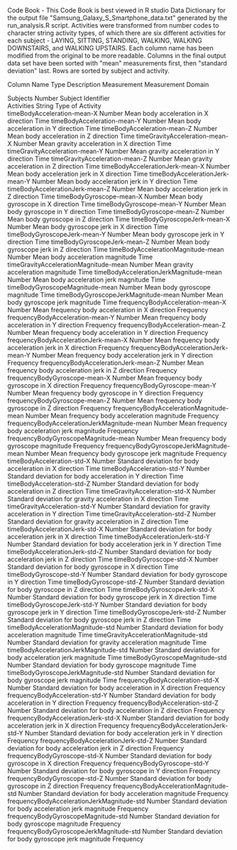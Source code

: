 Code Book - This Code Book is best viewed in R studio
Data Dictionary for the output file "Samsung_Galaxy_S_Smartphone_data.txt" generated by the run_analysis.R script.
Activities were transformed from number codes to character string activity types, of which there are six different 
activities for each subject - LAYING, SITTING, STANDING, WALKING, WALKING DOWNSTAIRS, and WALKING UPSTAIRS.
Each column name has been modified from the original to be more readable. 
Columns in the final output data set have been sorted with "mean" measurements first, then "standard deviation" last. Rows are sorted by subject and activity.

Column Name	                                Type	Description	Measurement                                         Measurement Domain

Subjects	                                Number	Subject Identifier	
Activities	                                String	Type of Activity	
timeBodyAcceleration-mean-X	                Number	Mean body acceleration in X direction	                        Time
timeBodyAcceleration-mean-Y	                Number	Mean body acceleration in Y direction	                        Time
timeBodyAcceleration-mean-Z	                Number	Mean body acceleration in Z direction	                        Time
timeGravityAcceleration-mean-X	            Number	Mean gravity acceleration in X direction	                    Time
timeGravityAcceleration-mean-Y	            Number	Mean gravity acceleration in Y direction	                    Time
timeGravityAcceleration-mean-Z	            Number	Mean gravity acceleration in Z direction	                    Time
timeBodyAccelerationJerk-mean-X	            Number	Mean body acceleration jerk in X direction	                    Time
timeBodyAccelerationJerk-mean-Y	            Number	Mean body acceleration jerk in Y direction	                    Time
timeBodyAccelerationJerk-mean-Z	            Number	Mean body acceleration jerk in Z direction	                    Time
timeBodyGyroscope-mean-X	                Number	Mean body gyroscope in X direction	                            Time
timeBodyGyroscope-mean-Y	                Number	Mean body gyroscope in Y direction	                            Time
timeBodyGyroscope-mean-Z	                Number	Mean body gyroscope in Z direction	                            Time
timeBodyGyroscopeJerk-mean-X	            Number	Mean body gyroscope jerk in X direction	                        Time
timeBodyGyroscopeJerk-mean-Y	            Number	Mean body gyroscope jerk in Y direction	                        Time
timeBodyGyroscopeJerk-mean-Z	            Number	Mean body gyroscope jerk in Z direction	                        Time
timeBodyAccelerationMagnitude-mean	        Number	Mean body acceleration magnitude 	                            Time
timeGravityAccelerationMagnitude-mean	    Number	Mean gravity acceleration magnitude 	                        Time
timeBodyAccelerationJerkMagnitude-mean	    Number	Mean body acceleration jerk magnitude 	                        Time
timeBodyGyroscopeMagnitude-mean	            Number	Mean body gyroscope magnitude                                   Time
timeBodyGyroscopeJerkMagnitude-mean	        Number	Mean body gyroscope jerk magnitude	                            Time
frequencyBodyAcceleration-mean-X	        Number	Mean frequency body acceleration in X direction	                Frequency
frequencyBodyAcceleration-mean-Y	        Number	Mean frequency body acceleration in Y direction	                Frequency
frequencyBodyAcceleration-mean-Z	        Number	Mean frequency body acceleration in Y direction	                Frequency
frequencyBodyAccelerationJerk-mean-X	    Number	Mean frequency body acceleration jerk in X direction	        Frequency
frequencyBodyAccelerationJerk-mean-Y	    Number	Mean frequency body acceleration jerk in Y direction	        Frequency
frequencyBodyAccelerationJerk-mean-Z	    Number	Mean frequency body acceleration jerk in Z direction	        Frequency
frequencyBodyGyroscope-mean-X	            Number	Mean frequency body gyroscope in X direction	                Frequency
frequencyBodyGyroscope-mean-Y	            Number	Mean frequency body gyroscope in Y direction	                Frequency
frequencyBodyGyroscope-mean-Z	            Number	Mean frequency body gyroscope in Z direction	                Frequency
frequencyBodyAccelerationMagnitude-mean	    Number	Mean frequency body acceleration magnitude	                    Frequency
frequencyBodyAccelerationJerkMagnitude-mean	Number	Mean frequency body acceleration jerk magnitude	                Frequency
frequencyBodyGyroscopeMagnitude-mean	    Number	Mean frequency body gyroscope magnitude	                        Frequency
frequencyBodyGyroscopeJerkMagnitude-mean	Number	Mean frequency body gyroscope jerk magnitude	                Frequency
timeBodyAcceleration-std-X	                Number	Standard deviation for body acceleration in X direction	        Time
timeBodyAcceleration-std-Y	                Number	Standard deviation for body acceleration in Y direction	        Time
timeBodyAcceleration-std-Z	                Number	Standard deviation for body acceleration in Z direction	        Time
timeGravityAcceleration-std-X	            Number	Standard deviation for gravity acceleration in X direction      Time
timeGravityAcceleration-std-Y	            Number	Standard deviation for gravity acceleration in Y direction      Time
timeGravityAcceleration-std-Z	            Number	Standard deviation for gravity acceleration in Z direction      Time
timeBodyAccelerationJerk-std-X	            Number	Standard deviation for body acceleration jerk in X direction    Time
timeBodyAccelerationJerk-std-Y	            Number	Standard deviation for body acceleration jerk in Y direction	Time
timeBodyAccelerationJerk-std-Z	            Number	Standard deviation for body acceleration jerk in Z direction	Time
timeBodyGyroscope-std-X	                    Number	Standard deviation for body gyroscope in X direction	        Time
timeBodyGyroscope-std-Y	                    Number	Standard deviation for body gyroscope in Y direction	        Time
timeBodyGyroscope-std-Z	                    Number	Standard deviation for body gyroscope in Z direction	        Time
timeBodyGyroscopeJerk-std-X	                Number	Standard deviation for body gyroscope jerk in X direction	    Time
timeBodyGyroscopeJerk-std-Y	                Number	Standard deviation for body gyroscope jerk in Y direction	    Time
timeBodyGyroscopeJerk-std-Z	                Number	Standard deviation for body gyroscope jerk in Z direction       Time
timeBodyAccelerationMagnitude-std	        Number	Standard deviation for body acceleration magnitude	            Time
timeGravityAccelerationMagnitude-std	    Number	Standard deviation for gravity acceleration magnitude	        Time
timeBodyAccelerationJerkMagnitude-std	    Number	Standard deviation for body acceleration jerk magnitude	        Time
timeBodyGyroscopeMagnitude-std	            Number	Standard deviation for body gyroscope magnitude	                Time
timeBodyGyroscopeJerkMagnitude-std	        Number	Standard deviation for body gyroscope jerk magnitude            Time
frequencyBodyAcceleration-std-X	            Number	Standard deviation for body acceleration in X direction	        Frequency
frequencyBodyAcceleration-std-Y	            Number	Standard deviation for body acceleration in Y direction	        Frequency
frequencyBodyAcceleration-std-Z	            Number	Standard deviation for body acceleration in Z direction	        Frequency
frequencyBodyAccelerationJerk-std-X	        Number	Standard deviation for body acceleration jerk in X direction    Frequency
frequencyBodyAccelerationJerk-std-Y	        Number	Standard deviation for body acceleration jerk in Y direction	Frequency
frequencyBodyAccelerationJerk-std-Z	        Number	Standard deviation for body acceleration jerk in Z direction	Frequency
frequencyBodyGyroscope-std-X	            Number	Standard deviation for body gyroscope in X direction	        Frequency
frequencyBodyGyroscope-std-Y	            Number	Standard deviation for body gyroscope in Y direction	        Frequency
frequencyBodyGyroscope-std-Z	            Number	Standard deviation for body gyroscope in Z direction	        Frequency
frequencyBodyAccelerationMagnitude-std	    Number	Standard deviation for body acceleration magnitude	            Frequency
frequencyBodyAccelerationJerkMagnitude-std	Number	Standard deviation for body acceleration jerk magnitude	        Frequency
frequencyBodyGyroscopeMagnitude-std	        Number	Standard deviation for body gyroscope magnitude	                Frequency
frequencyBodyGyroscopeJerkMagnitude-std	    Number	Standard deviation for body gyroscope jerk magnitude	        Frequency
